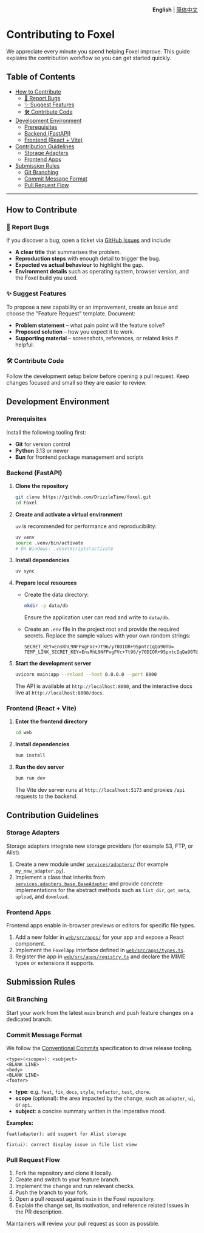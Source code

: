 <div align="right">
  <b>English</b> | <a href="./CONTRIBUTING_zh.md">简体中文</a>
</div>

# Contributing to Foxel

We appreciate every minute you spend helping Foxel improve. This guide explains the contribution workflow so you can get started quickly.

## Table of Contents

- [How to Contribute](#how-to-contribute)
  - [🐛 Report Bugs](#-report-bugs)
  - [✨ Suggest Features](#-suggest-features)
  - [🛠️ Contribute Code](#️-contribute-code)
- [Development Environment](#development-environment)
  - [Prerequisites](#prerequisites)
  - [Backend (FastAPI)](#backend-fastapi)
  - [Frontend (React + Vite)](#frontend-react--vite)
- [Contribution Guidelines](#contribution-guidelines)
  - [Storage Adapters](#storage-adapters)
  - [Frontend Apps](#frontend-apps)
- [Submission Rules](#submission-rules)
  - [Git Branching](#git-branching)
  - [Commit Message Format](#commit-message-format)
  - [Pull Request Flow](#pull-request-flow)

---

## How to Contribute

### 🐛 Report Bugs

If you discover a bug, open a ticket via [GitHub Issues](https://github.com/DrizzleTime/Foxel/issues) and include:

- **A clear title** that summarises the problem.
- **Reproduction steps** with enough detail to trigger the bug.
- **Expected vs actual behaviour** to highlight the gap.
- **Environment details** such as operating system, browser version, and the Foxel build you used.

### ✨ Suggest Features

To propose a new capability or an improvement, create an Issue and choose the "Feature Request" template. Document:

- **Problem statement** – what pain point will the feature solve?
- **Proposed solution** – how you expect it to work.
- **Supporting material** – screenshots, references, or related links if helpful.

### 🛠️ Contribute Code

Follow the development setup below before opening a pull request. Keep changes focused and small so they are easier to review.

## Development Environment

### Prerequisites

Install the following tooling first:

- **Git** for version control
- **Python** 3.13 or newer
- **Bun** for frontend package management and scripts

### Backend (FastAPI)

1. **Clone the repository**

    ```bash
    git clone https://github.com/DrizzleTime/foxel.git
    cd Foxel
    ```

2. **Create and activate a virtual environment**

    `uv` is recommended for performance and reproducibility:

    ```bash
    uv venv
    source .venv/bin/activate
    # On Windows: .venv\Scripts\activate
    ```

3. **Install dependencies**

    ```bash
    uv sync
    ```

4. **Prepare local resources**

    - Create the data directory:

      ```bash
      mkdir -p data/db
      ```

      Ensure the application user can read and write to `data/db`.

    - Create an `.env` file in the project root and provide the required secrets. Replace the sample values with your own random strings:

      ```dotenv
      SECRET_KEY=EnsRhL9NFPxgFVc+7t96/y70DIOR+9SpntcIqQa90TU=
      TEMP_LINK_SECRET_KEY=EnsRhL9NFPxgFVc+7t96/y70DIOR+9SpntcIqQa90TU=
      ```

5. **Start the development server**

    ```bash
    uvicorn main:app --reload --host 0.0.0.0 --port 8000
    ```

    The API is available at `http://localhost:8000`, and the interactive docs live at `http://localhost:8000/docs`.

### Frontend (React + Vite)

1. **Enter the frontend directory**

    ```bash
    cd web
    ```

2. **Install dependencies**

    ```bash
    bun install
    ```

3. **Run the dev server**

    ```bash
    bun run dev
    ```

    The Vite dev server runs at `http://localhost:5173` and proxies `/api` requests to the backend.

## Contribution Guidelines

### Storage Adapters

Storage adapters integrate new storage providers (for example S3, FTP, or Alist).

1. Create a new module under [`services/adapters/`](services/adapters/) (for example `my_new_adapter.py`).
2. Implement a class that inherits from [`services.adapters.base.BaseAdapter`](services/adapters/base.py) and provide concrete implementations for the abstract methods such as `list_dir`, `get_meta`, `upload`, and `download`.

### Frontend Apps

Frontend apps enable in-browser previews or editors for specific file types.

1. Add a new folder in [`web/src/apps/`](web/src/apps/) for your app and expose a React component.
2. Implement the `FoxelApp` interface defined in [`web/src/apps/types.ts`](web/src/apps/types.ts).
3. Register the app in [`web/src/apps/registry.ts`](web/src/apps/registry.ts) and declare the MIME types or extensions it supports.

## Submission Rules

### Git Branching

Start your work from the latest `main` branch and push feature changes on a dedicated branch.

### Commit Message Format

We follow the [Conventional Commits](https://www.conventionalcommits.org/) specification to drive release tooling.

```
<type>(<scope>): <subject>
<BLANK LINE>
<body>
<BLANK LINE>
<footer>
```

- **type**: e.g. `feat`, `fix`, `docs`, `style`, `refactor`, `test`, `chore`.
- **scope** (optional): the area impacted by the change, such as `adapter`, `ui`, or `api`.
- **subject**: a concise summary written in the imperative mood.

**Examples:**

```
feat(adapter): add support for Alist storage
```

```
fix(ui): correct display issue in file list view
```

### Pull Request Flow

1. Fork the repository and clone it locally.
2. Create and switch to your feature branch.
3. Implement the change and run relevant checks.
4. Push the branch to your fork.
5. Open a pull request against `main` in the Foxel repository.
6. Explain the change set, its motivation, and reference related Issues in the PR description.

Maintainers will review your pull request as soon as possible.
